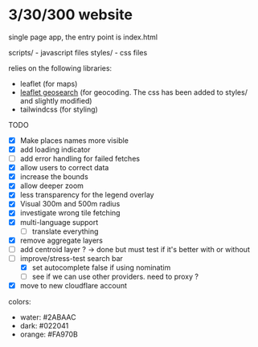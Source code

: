 # 3/30/300 website

single page app, the entry point is index.html

scripts/ - javascript files
styles/ - css files

relies on the following libraries:
- leaflet (for maps)
- [leaflet geosearch](https://github.com/smeijer/leaflet-geosearch) (for geocoding. The css has been added to styles/ and slightly modified)
- tailwindcss (for styling)

TODO
- [x] Make places names more visible
- [x] add loading indicator
- [ ] add error handling for failed fetches
- [x] allow users to correct data
- [x] increase the bounds
- [x] allow deeper zoom
- [x] less transparency for the legend overlay
- [x] Visual 300m and 500m radius
- [x] investigate wrong tile fetching
- [x] multi-language support
	- [ ] translate everything
- [x] remove aggregate layers
- [ ] add centroid layer ? -> done but must test if it's better with or without
- [ ] improve/stress-test search bar
  - [x] set autocomplete false if using nominatim
  - [ ] see if we can use other providers. need to proxy ?
- [x] move to new cloudflare account

colors:
- water: #2ABAAC
- dark: #022041
- orange: #FA970B
